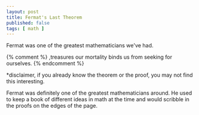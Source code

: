 ```yaml
---
layout: post
title: Fermat's Last Theorem
published: false
tags: [ math ]
---
```



Fermat was one of the greatest mathematicians we've had.

{% comment %}
,treasures our mortality binds us from seeking for ourselves.
{% endcomment %}



*disclaimer, if you already know the theorem or the proof, you may not find this interesting.

Fermat was definitely one of the greatest mathematicians around. He used to keep a book of different ideas in math at the time and would scribble in the proofs on the edges of the page.


